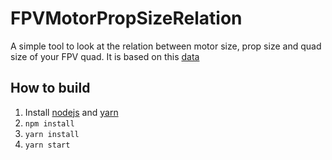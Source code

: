 # FPVMotorPropSizeRelation
A simple tool to look at the relation between motor size, prop size and quad size of your FPV quad.
It is based on this [data](https://docs.google.com/spreadsheets/d/1xpjDN-GJIaSJ_yyTewleAqNTGeFBCXdAb6RDpASf1Ks/edit#gid=0)
## How to build
1. Install [nodejs](https://nodejs.org/en/download/) and [yarn](https://classic.yarnpkg.com/en/docs/install/)
2. <code>npm install</code>
2. <code>yarn install</code>
3. <code>yarn start</code>
